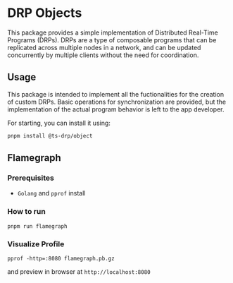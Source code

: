 # DRP Objects

This package provides a simple implementation of Distributed Real-Time Programs (DRPs).
DRPs are a type of composable programs that can be replicated across multiple nodes in a network,
and can be updated concurrently by multiple clients without the need for coordination.

## Usage

This package is intended to implement all the fuctionalities for the creation of custom DRPs.
Basic operations for synchronization are provided, but the implementation of the actual program behavior is left to the app developer.

For starting, you can install it using:

```bash
pnpm install @ts-drp/object
```

## Flamegraph

### Prerequisites

- `Golang` and `pprof` install

### How to run

```
pnpm run flamegraph
```

### Visualize Profile

```
pprof -http=:8080 flamegraph.pb.gz
```
and preview in browser at `http://localhost:8080`

